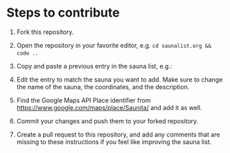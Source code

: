 # Steps to contribute

1. Fork this repository.
3. Open the repository in your favorite editor, e.g. `cd saunalist.org && code .`.
4. Copy and paste a previous entry in the sauna list, e.g.:



5. Edit the entry to match the sauna you want to add. Make sure to change the name of the sauna, the coordinates, and the description.
6. Find the Google Maps API Place identifier from https://www.google.com/maps/place/Saunita/ and add it as well.
7. Commit your changes and push them to your forked repository.
8. Create a pull request to this repository, and add any comments that are missing to these instructions if you feel like improving the sauna list.